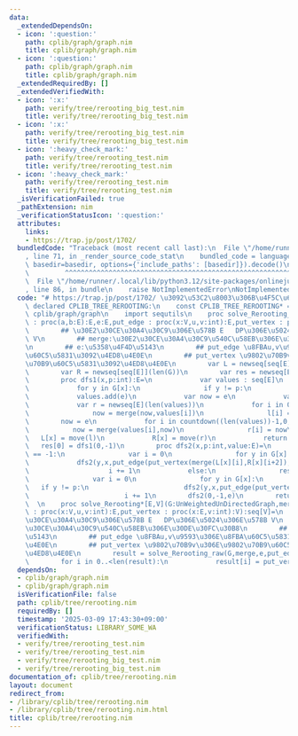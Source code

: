 ```yaml
---
data:
  _extendedDependsOn:
  - icon: ':question:'
    path: cplib/graph/graph.nim
    title: cplib/graph/graph.nim
  - icon: ':question:'
    path: cplib/graph/graph.nim
    title: cplib/graph/graph.nim
  _extendedRequiredBy: []
  _extendedVerifiedWith:
  - icon: ':x:'
    path: verify/tree/rerooting_big_test.nim
    title: verify/tree/rerooting_big_test.nim
  - icon: ':x:'
    path: verify/tree/rerooting_big_test.nim
    title: verify/tree/rerooting_big_test.nim
  - icon: ':heavy_check_mark:'
    path: verify/tree/rerooting_test.nim
    title: verify/tree/rerooting_test.nim
  - icon: ':heavy_check_mark:'
    path: verify/tree/rerooting_test.nim
    title: verify/tree/rerooting_test.nim
  _isVerificationFailed: true
  _pathExtension: nim
  _verificationStatusIcon: ':question:'
  attributes:
    links:
    - https://trap.jp/post/1702/
  bundledCode: "Traceback (most recent call last):\n  File \"/home/runner/.local/lib/python3.12/site-packages/onlinejudge_verify/documentation/build.py\"\
    , line 71, in _render_source_code_stat\n    bundled_code = language.bundle(stat.path,\
    \ basedir=basedir, options={'include_paths': [basedir]}).decode()\n          \
    \         ^^^^^^^^^^^^^^^^^^^^^^^^^^^^^^^^^^^^^^^^^^^^^^^^^^^^^^^^^^^^^^^^^^^^^^^^^^^^^^^^^\n\
    \  File \"/home/runner/.local/lib/python3.12/site-packages/onlinejudge_verify/languages/nim.py\"\
    , line 86, in bundle\n    raise NotImplementedError\nNotImplementedError\n"
  code: "# https://trap.jp/post/1702/ \u3092\u53C2\u8003\u306B\u4F5C\u6210\nwhen not\
    \ declared CPLIB_TREE_REROOTING:\n    const CPLIB_TREE_REROOTING* = 1\n    import\
    \ cplib/graph/graph\n    import sequtils\n    proc solve_Rerooting_raw*[E,V](G:UnWeightedUnDirectedGraph,merge\
    \ : proc(a,b:E):E,e:E,put_edge : proc(x:V,u,v:int):E,put_vertex : proc(x:E,v:int):V):seq[E]=\n\
    \        ## \u30E2\u30CE\u30A4\u30C9\u306E\u578B E   DP\u306E\u5024\u306E\u578B\
    \ V\n        ## merge:\u30E2\u30CE\u30A4\u30C9\u540C\u58EB\u306E\u30DE\u30FC\u30B8\
    \n        ## e:\u5358\u4F4D\u5143\n        ## put_edge \u8FBAu,v\u9593\u306E\u8FBA\
    \u60C5\u5831\u3092\u4ED8\u4E0E\n        ## put_vertex \u9802\u70B9v\u306E\u9802\
    \u70B9\u60C5\u5831\u3092\u4ED8\u4E0E\n        var L = newseq[seq[E]](len(G))\n\
    \        var R = newseq[seq[E]](len(G))\n        var res = newseq[E](len(G))\n\
    \        proc dfs1(x,p:int):E=\n            var values : seq[E]\n            values.add(e)\n\
    \            for y in G[x]:\n                if y != p:\n                    values.add(put_edge(put_vertex(dfs1(y,x),y),x,y))\n\
    \            values.add(e)\n            var now = e\n            var l = newseq[E](len(values))\n\
    \            var r = newseq[E](len(values))\n            for i in 0..<(len(values)):\n\
    \                now = merge(now,values[i])\n                l[i] = now\n    \
    \        now = e\n            for i in countdown((len(values))-1,0,1):\n     \
    \           now = merge(values[i],now)\n                r[i] = now\n         \
    \   L[x] = move(l)\n            R[x] = move(r)\n            return now\n     \
    \   res[0] = dfs1(0,-1)\n        proc dfs2(x,p:int,value:E)=\n            if p\
    \ == -1:\n                var i = 0\n                for y in G[x]:\n        \
    \            dfs2(y,x,put_edge(put_vertex(merge(L[x][i],R[x][i+2]),x),y,x))\n\
    \                    i += 1\n            else:\n                res[x] = merge(L[x][^1],value)\n\
    \                var i = 0\n                for y in G[x]:\n                 \
    \   if y != p:\n                        dfs2(y,x,put_edge(put_vertex(merge(merge(L[x][i],R[x][i+2]),value),x),y,x))\n\
    \                        i += 1\n        dfs2(0,-1,e)\n        return res\n  \
    \  \n    proc solve_Rerooting*[E,V](G:UnWeightedUnDirectedGraph,merge : proc(a,b:E):E,e:E,put_edge\
    \ : proc(x:V,u,v:int):E,put_vertex : proc(x:E,v:int):V):seq[V]=\n        ## \u30E2\
    \u30CE\u30A4\u30C9\u306E\u578B E   DP\u306E\u5024\u306E\u578B V\n        ## merge:\u30E2\
    \u30CE\u30A4\u30C9\u540C\u58EB\u306E\u30DE\u30FC\u30B8\n        ## e:\u5358\u4F4D\
    \u5143\n        ## put_edge \u8FBAu,v\u9593\u306E\u8FBA\u60C5\u5831\u3092\u4ED8\
    \u4E0E\n        ## put_vertex \u9802\u70B9v\u306E\u9802\u70B9\u60C5\u5831\u3092\
    \u4ED8\u4E0E\n        result = solve_Rerooting_raw(G,merge,e,put_edge,put_vertex)\n\
    \        for i in 0..<len(result):\n            result[i] = put_vertex(result[i],i)\n"
  dependsOn:
  - cplib/graph/graph.nim
  - cplib/graph/graph.nim
  isVerificationFile: false
  path: cplib/tree/rerooting.nim
  requiredBy: []
  timestamp: '2025-03-09 17:43:30+09:00'
  verificationStatus: LIBRARY_SOME_WA
  verifiedWith:
  - verify/tree/rerooting_test.nim
  - verify/tree/rerooting_test.nim
  - verify/tree/rerooting_big_test.nim
  - verify/tree/rerooting_big_test.nim
documentation_of: cplib/tree/rerooting.nim
layout: document
redirect_from:
- /library/cplib/tree/rerooting.nim
- /library/cplib/tree/rerooting.nim.html
title: cplib/tree/rerooting.nim
---
```

